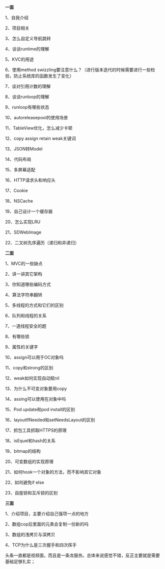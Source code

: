 

**一面**

1、自我介绍

2、项目相关

3、怎么自定义导航跳转

4、谈谈runtime的理解

5、KVC的用途

6、使用method swizzling要注意什么？（进行版本迭代的时候需要进行一些检验，防止系统库的函数发生了变化）

7、谈对引用计数的理解

8、谈谈runloop的理解

9、runloop有哪些状态

10、autoreleasepool的使用场景

11、TableView优化，怎么减少卡顿

12、copy assign retain weak关键词

13、JSON转Model

14、代码布局

15、多屏幕适配

16、HTTP请求头和响应头

17、Cookie

18、NSCache

19、自己设计一个缓存器

20、怎么实现LRU

21、SDWebImage

22、二叉树先序遍历（递归和非递归）

**二面**

1、MVC的一些缺点

2、讲一讲其它架构

3、你知道哪些编码方式

4、算法字符串翻转

5、多线程的方式和它们的区别

6、队列和线程的关系

7、一道线程安全的题

8、有哪些锁

9、属性的关键字

10、assign可以用于OC对象吗

11、copy和strong的区别

12、weak如何实现自动赋nil

13、为什么不可变对象要用copy

14、assing可以使用在对象中吗

15、Pod update和pod install的区别

16、layoutIfNeeded和setNeedsLayout的区别

17、抓包工具抓取HTTPS的原理

18、isEquel和hash的关系

19、bitmap的结构

20、可变数组的实现原理

21、如何hook一个对象的方法，而不影响其它对象

22、如何避免if else

23、自旋锁和互斥锁的区别

**三面**

1、介绍项目，主要介绍自己强项一点的地方

2、数组cop后里面的元素会复制一份新的吗

3、数组的浅拷贝与深拷贝

4、TCP为什么是三次握手和四次挥手

头条一直都是视频面，而且是一条龙服务。总体来说感觉不错，反正主要就是需要基础足够扎实；

